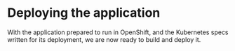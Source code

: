 # Deploying the application

With the application prepared to run in OpenShift, and the Kubernetes specs written for its deployment, we are now ready to build and deploy it.

